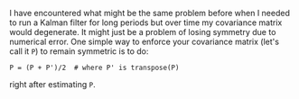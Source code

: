 I have encountered what might be the same problem before when I needed to run a Kalman filter for long periods but over time my covariance matrix would degenerate.  It might just be a problem of losing symmetry due to numerical error. One simple way to enforce your covariance matrix (let's call it `P`) to remain symmetric is to do:

    P = (P + P')/2  # where P' is transpose(P)

right after estimating `P`.